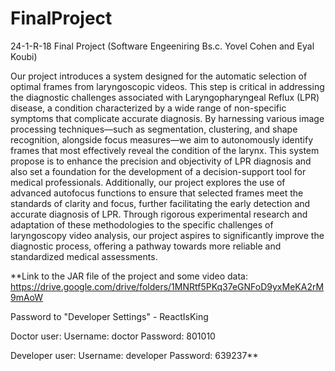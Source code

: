 # FinalProject
24-1-R-18
Final Project (Software Engeeniring Bs.c. Yovel Cohen and Eyal Koubi)

Our project introduces a system designed for the automatic selection of optimal frames from laryngoscopic videos. This step is critical in addressing the diagnostic challenges associated with Laryngopharyngeal Reflux (LPR) disease, a condition characterized by a wide range of non-specific symptoms that complicate accurate diagnosis. By harnessing various image processing techniques—such as segmentation, clustering, and shape recognition, alongside focus measures—we aim to autonomously identify frames that most effectively reveal the condition of the larynx. This system propose is to enhance the precision and objectivity of LPR diagnosis and also set a foundation for the development of a decision-support tool for medical professionals. Additionally, our project explores the use of advanced autofocus functions to ensure that selected frames meet the standards of clarity and focus, further facilitating the early detection and accurate diagnosis of LPR. Through rigorous experimental research and adaptation of these methodologies to the specific challenges of laryngoscopy video analysis, our project aspires to significantly improve the diagnostic process, offering a pathway towards more reliable and standardized medical assessments.

**Link to the JAR file of the project and some video data: https://drive.google.com/drive/folders/1MNRtf5PKq37eGNFoD9yxMeKA2rM9mAoW

Password to "Developer Settings" - ReactIsKing

Doctor user:
Username: doctor
Password: 801010

Developer user:
Username: developer
Password: 639237**
